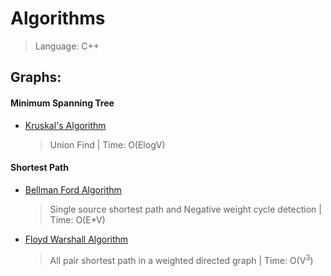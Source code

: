 # Algorithms
  >Language: C++

## Graphs: 
#### Minimum Spanning Tree
* [Kruskal's Algorithm](https://github.com/KhushiPrerak/Algorithms/blob/master/Kruskal's%20Algorithm.cpp)
  > Union Find |
  > Time: O(ElogV)
#### Shortest Path
* [Bellman Ford Algorithm](https://github.com/KhushiPrerak/Algorithms/blob/master/Bellman%20Ford.cpp)
  > Single source shortest path and Negative weight cycle detection |
  > Time: O(E*V) 
* [Floyd Warshall Algorithm](https://github.com/KhushiPrerak/Algorithms/blob/master/Floyd%20Warshall.cpp)
  > All pair shortest path in a weighted directed graph |
  > Time: O(V<sup>3</sup>)
